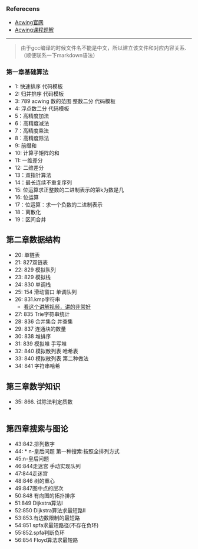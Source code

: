 

### Referecens
- [Acwing官网](https://www.acwing.com/activity/content/introduction/11/)
- [Acwing课程题解](https://www.cnblogs.com/littlehb/p/15393332.html)


---

> 由于gcc编译的时候文件名不能是中文，所以建立该文件和对应内容关系.（顺便联系一下markdown语法）


### 第一章基础算法 
- 1: 快速排序 代码模板
- 2: 归并排序 代码模板
- 3: 789 acwing 数的范围 整数二分 代码模板
- 4: 浮点数二分 代码模板
- 5：高精度加法
- 6：高精度减法
- 7：高精度乘法
- 8：高精度除法
- 9: 前缀和
- 10: 计算子矩阵的和
- 11: 一维差分
- 12: 二维差分
- 13：双指针算法
- 14：最长连续不重复序列 
- 15: 位运算求正整数的二进制表示的第k为数是几
- 16: 位运算
- 17：位运算：求一个负数的二进制表示
- 18：离散化
- 19：区间合并

## 第二章数据结构
- 20: 单链表
- 21: 827双链表
- 22: 829 模拟队列
- 23: 829 模拟栈
- 24: 830 单调栈
- 25: 154 滑动窗口 单调队列
- 26: 831.kmp字符串
    - [看这个讲解视频，讲的非常好](https://www.bilibili.com/video/BV16X4y137qw/?spm_id_from=333.788.recommend_more_video.0&vd_source=3651831945f1b74a216c8bf754bd384c)
- 27: 835 Trie字符串统计
- 28: 836 合并集合 并查集
- 29: 837 连通块的数量
- 30: 838 堆排序
- 31: 839 模拟堆 手写堆
- 32: 840 模拟散列表 哈希表
- 33: 840 模拟散列表 第二种做法
- 34: 841 字符串哈希 

## 第三章数学知识
- 35: 866. 试除法判定质数
- 



## 第四章搜索与图论
- 43:842.排列数字
- 44: * n-皇后问题 第一种搜索:按照全排列方式
- 45:n-皇后问题
- 46:844走迷宫 手动实现队列
- 47:844走迷宫
- 48:846 树的重心
- 49:847图中点的层次
- 50:848 有向图的拓扑排序
- 51:849 Dijkstra算法I
- 52:850 Dijkstra算法求最短路II
- 53:853.有边数限制的最短路
- 54:851 spfa求最短路径(不存在负环)
- 55:852.spfa判断负环 
- 56:854 Floyd算法求最短路
